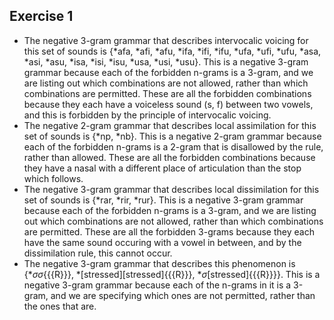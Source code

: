 ## Exercise 1
- The negative 3-gram grammar that describes intervocalic voicing for this set of sounds is {*afa, *afi, *afu, *ifa, *ifi, *ifu, *ufa, *ufi, *ufu, *asa, *asi, *asu, *isa, *isi, *isu, *usa, *usi, *usu}. This is a negative 3-gram grammar because each of the forbidden n-grams is a 3-gram, and we are listing out which combinations are not allowed, rather than which combinations are permitted. These are all the forbidden combinations because they each have a voiceless sound (s, f) between two vowels, and this is forbidden by the principle of intervocalic voicing.
- The negative 2-gram grammar that describes local assimilation for this set of sounds is {*np, *nb}. This is a negative 2-gram grammar because each of the forbidden n-grams is a 2-gram that is disallowed by the rule, rather than allowed. These are all the forbidden combinations because they have a nasal with a different place of articulation than the stop which follows.
- The negative 3-gram grammar that describes local dissimilation for this set of sounds is {*rar, *rir, *rur}. This is a negative 3-gram grammar because each of the forbidden n-grams is a 3-gram, and we are listing out which combinations are not allowed, rather than which combinations are permitted. These are all the forbidden 3-grams because they each have the same sound occuring with a vowel in between, and by the dissimilation rule, this cannot occur.
- The negative 3-gram grammar that describes this phenomenon is {*$\sigma \sigma${{{R}}}, *[stressed][stressed]{{{R}}}, *$\sigma$[stressed]{{{R}}}}. This is a negative 3-gram grammar because each of the n-grams in it is a 3-gram, and we are specifying which ones are not permitted, rather than the ones that are. 